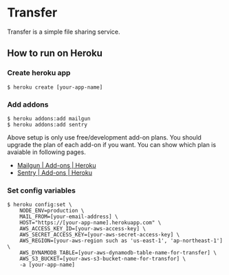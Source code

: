 # Transfer

Transfer is a simple file sharing service.

## How to run on Heroku

### Create heroku app

```
$ heroku create [your-app-name]
```

### Add addons

```
$ heroku addons:add mailgun
$ heroku addons:add sentry
```

Above setup is only use free/development add-on plans.
You should upgrade the plan of each add-on if you want.
You can show which plan is avaiable in following pages.

- [Mailgun | Add-ons | Heroku](https://addons.heroku.com/mailgun)
- [Sentry | Add-ons | Heroku](https://addons.heroku.com/sentry)

### Set config variables

```
$ heroku config:set \
    NODE_ENV=production \
    MAIL_FROM=[your-email-address] \
    HOST="https://[your-app-name].herokuapp.com" \
    AWS_ACCESS_KEY_ID=[your-aws-access-key] \
    AWS_SECRET_ACCESS_KEY=[your-aws-secret-access-key] \
    AWS_REGION=[your-aws-region such as 'us-east-1', 'ap-northeast-1'] \
    AWS_DYNAMODB_TABLE=[your-aws-dynamodb-table-name-for-transfer] \
    AWS_S3_BUCKET=[your-aws-s3-bucket-name-for-transfor] \
    -a [your-app-name]
```
